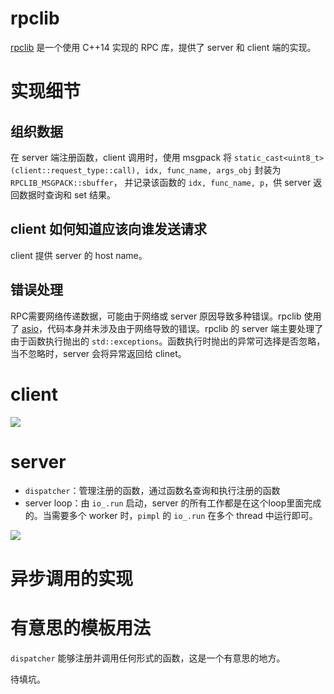 # rpclib

[rpclib](https://github.com/rpclib/rpclib) 是一个使用 C++14 实现的 RPC 库，提供了 server 和 client 端的实现。


# 实现细节

## 组织数据

在 server 端注册函数，client 调用时，使用 msgpack 将 `static_cast<uint8_t>(client::request_type::call), idx, func_name, args_obj` 封装为 `RPCLIB_MSGPACK::sbuffer`， 并记录该函数的 `idx, func_name, p`，供 server 返回数据时查询和 set 结果。


## client 如何知道应该向谁发送请求

client 提供 server 的 host name。


## 错误处理

RPC需要网络传递数据，可能由于网络或 server 原因导致多种错误。rpclib 使用了 [asio](https://github.com/chriskohlhoff/asio)，代码本身并未涉及由于网络导致的错误。rpclib 的 server 端主要处理了由于函数执行抛出的 `std::exceptions`。函数执行时抛出的异常可选择是否忽略，当不忽略时，server 会将异常返回给 clinet。


# client

![](/media/2017/rpclib_client_sequence.png)


# server

* `dispatcher`：管理注册的函数，通过函数名查询和执行注册的函数
* server loop：由 `io_.run` 启动，server 的所有工作都是在这个loop里面完成的。当需要多个 worker 时，`pimpl` 的 `io_.run` 在多个 thread 中运行即可。

![](/media/2017/rpclib_server_sequence.png)


# 异步调用的实现


# 有意思的模板用法

`dispatcher` 能够注册并调用任何形式的函数，这是一个有意思的地方。

待填坑。


